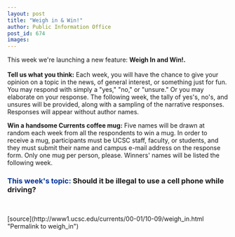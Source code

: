 ```yaml
---
layout: post
title: "Weigh in & Win!"
author: Public Information Office
post_id: 674
images:
---
```


<p>
  This week we're launching a new feature: <b>Weigh In and Win!.</b><br>
  <br>
  <b>Tell us what you think:</b> Each week, you will have the chance to give your opinion on a topic in the news, of general interest, or something just for fun. You may respond with simply a "yes," "no," or "unsure." Or you may elaborate on your response. The following week, the tally of yes's, no's, and unsures will be provided, along with a sampling of the narrative responses. Responses will appear without author names.
</p>
<p>
  <b>Win a handsome Currents coffee mug:</b> Five names will be drawn at random each week from all the respondents to win a mug. In order to receive a mug, participants must be UCSC staff, faculty, or students, and they must submit their name and campus e-mail address on the response form. Only one mug per person, please. Winners' names will be listed the following week.
</p>
<h3>
  <font color="#003399">This week's topic:</font> Should it be illegal to use a cell phone while driving?
</h3>
<form action="http://www2.ucsc.edu/cats/cgi-bin/mailform.pl" enctype="application/x-www-form-urlencoded" method="post">
  <br>
  <img align="bottom" alt=" " border="0" height="1" src="../../images/trans.gif" width="385">
</form>
[source](http://www1.ucsc.edu/currents/00-01/10-09/weigh_in.html "Permalink to weigh_in")
